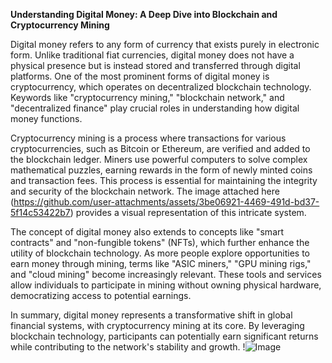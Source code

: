 **Understanding Digital Money: A Deep Dive into Blockchain and Cryptocurrency Mining**

Digital money refers to any form of currency that exists purely in electronic form. Unlike traditional fiat currencies, digital money does not have a physical presence but is instead stored and transferred through digital platforms. One of the most prominent forms of digital money is cryptocurrency, which operates on decentralized blockchain technology. Keywords like "cryptocurrency mining," "blockchain network," and "decentralized finance" play crucial roles in understanding how digital money functions.

Cryptocurrency mining is a process where transactions for various cryptocurrencies, such as Bitcoin or Ethereum, are verified and added to the blockchain ledger. Miners use powerful computers to solve complex mathematical puzzles, earning rewards in the form of newly minted coins and transaction fees. This process is essential for maintaining the integrity and security of the blockchain network. The image attached here (https://github.com/user-attachments/assets/3be06921-4469-491d-bd37-5f14c53422b7) provides a visual representation of this intricate system.

The concept of digital money also extends to concepts like "smart contracts" and "non-fungible tokens" (NFTs), which further enhance the utility of blockchain technology. As more people explore opportunities to earn money through mining, terms like "ASIC miners," "GPU mining rigs," and "cloud mining" become increasingly relevant. These tools and services allow individuals to participate in mining without owning physical hardware, democratizing access to potential earnings.

In summary, digital money represents a transformative shift in global financial systems, with cryptocurrency mining at its core. By leveraging blockchain technology, participants can potentially earn significant returns while contributing to the network's stability and growth. !![Image](https://github.com/user-attachments/assets/057c907c-805e-4310-a052-f5031067f3de)